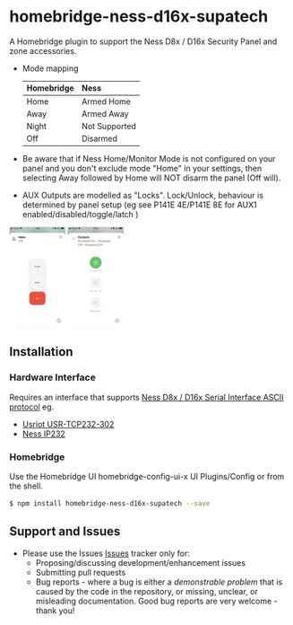 # homebridge-ness-d16x-supatech

A Homebridge plugin to support the Ness D8x / D16x Security Panel and zone accessories.

* Mode mapping
  
  | Homebridge | Ness          |
  | ---------- | ------------- |
  | Home       | Armed Home    |
  | Away       | Armed Away    |
  | Night      | Not Supported |
  | Off        | Disarmed      |

* Be aware that if Ness Home/Monitor Mode is not configured on your panel and you don't exclude mode "Home" in your settings, then selecting Away followed by Home will NOT disarm the panel (Off will).

* AUX Outputs are modelled as "Locks". Lock/Unlock, behaviour is determined by panel setup (eg see P141E 4E/P141E 8E for AUX1 enabled/disabled/toggle/latch )

<a href="readme/panel.png"><img src="readme/panel.png" alt="panel" width="100"/></a>
<a href="readme/outputs.png"><img src="readme/outputs.png" alt="panel" width="100"/></a>

## Installation

### Hardware Interface

Requires an interface that supports [Ness D8x / D16x Serial Interface ASCII protocol](http://www.nesscorporation.com/Software/Ness_D8-D16_ASCII_protocol_rev13.pdf) eg.

* [Usriot USR-TCP232-302](https://www.pusr.com/download/M0/USR-TCP232-302-User-Manual_V1.0.3.01.pdf)
* [Ness IP232](https://ness.zendesk.com/hc/en-us/articles/360019149433-101-244-IP232-Module)
  

### Homebridge

Use the Homebridge UI homebridge-config-ui-x UI Plugins/Config or from the shell.

```sh
$ npm install homebridge-ness-d16x-supatech --save
```

## Support and Issues

* Please use the Issues [Issues](https://github.com/SUPA-Nicholas/homebridge-ness-d16x-supatech/issues) tracker only for:
  + Proposing/discussing development/enhancement issues
  + Submitting pull requests
  + Bug reports - where a bug is either a _demonstrable problem_ that is caused by the code in the repository, 
or missing, unclear, or misleading documentation. Good bug reports are very welcome - thank you!
